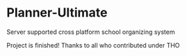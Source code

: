 # Planner-Ultimate
Server supported cross platform school organizing system

Project is finished!
Thanks to all who contributed under THO
